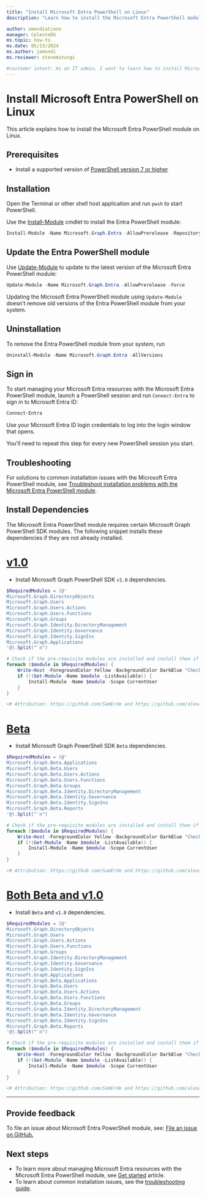 ```yaml
---
title: "Install Microsoft Entra PowerShell on Linux"
description: "Learn how to install the Microsoft Entra PowerShell module on Linux."

author: omondiatieno
manager: CelesteDG
ms.topic: how-to
ms.date: 05/13/2024
ms.author: jomondi
ms.reviewer: stevemutungi

#customer intent: As an IT admin, I want to learn how to install Microsoft Entra PowerShell module on Linux so that I can manage Microsoft Entra resources through PowerShell.
---
```


# Install Microsoft Entra PowerShell on Linux

This article explains how to install the Microsoft Entra PowerShell module on Linux.

## Prerequisites

- Install a supported version of [PowerShell version 7 or higher](/powershell/scripting/install/installing-powershell-on-linux)

## Installation

Open the Terminal or other shell host application and run `pwsh` to start PowerShell.

Use the [Install-Module](/powershell/module/powershellget/install-module) cmdlet to install the Entra PowerShell module:

```powershell
Install-Module -Name Microsoft.Graph.Entra -AllowPrerelease -Repository PSGallery -Force
```

## Update the Entra PowerShell module

Use [Update-Module](/powershell/module/powershellget/update-module) to update to the latest version
of the Microsoft Entra PowerShell module:

```powershell
Update-Module -Name Microsoft.Graph.Entra -AllowPrerelease -Force
```

Updating the Microsoft Entra PowerShell module using `Update-Module` doesn't remove old versions of the Entra
PowerShell module from your system.

## Uninstallation

To remove the Entra PowerShell module from your system, run

```powershell
Uninstall-Module -Name Microsoft.Graph.Entra -AllVersions
```

## Sign in

To start managing your Microsoft Entra resources with the Microsoft Entra PowerShell module, launch a PowerShell session
and run `Connect-Entra` to sign in to Microsoft Entra ID:

```powershell
Connect-Entra
```

Use your Microsoft Entra ID login credentials to log into the login window that opens.

You'll need to repeat this step for every new PowerShell session you start.

## Troubleshooting

For solutions to common installation issues with the Microsoft Entra PowerShell module, see
[Troubleshoot installation problems with the Microsoft Entra PowerShell module](troubleshooting.md#installation-issues).

## Install Dependencies

The Microsoft Entra PowerShell module requires certain Microsoft Graph PowerShell SDK modules. The following snippet installs these dependencies if they are not already installed.

# [v1.0](#tab/v1)

- Install Microsoft Graph PowerShell SDK `v1.0` dependencies.

```powershell
$RequiredModules = (@'
Microsoft.Graph.DirectoryObjects
Microsoft.Graph.Users
Microsoft.Graph.Users.Actions
Microsoft.Graph.Users.Functions
Microsoft.Graph.Groups
Microsoft.Graph.Identity.DirectoryManagement
Microsoft.Graph.Identity.Governance
Microsoft.Graph.Identity.SignIns
Microsoft.Graph.Applications
'@).Split("`n")

# Check if the pre-requisite modules are installed and install them if needed
foreach ($module in $RequiredModules) {
    Write-Host -ForegroundColor Yellow -BackgroundColor DarkBlue "Checking for $module"
    if (!(Get-Module -Name $module -ListAvailable)) {
        Install-Module -Name $module -Scope CurrentUser
    }
}

<# Attribution: https://github.com/SamErde and https://github.com/alexandair #>
```

# [Beta](#tab/beta)

- Install Microsoft Graph PowerShell SDK `Beta` dependencies.

```powershell
$RequiredModules = (@'
Microsoft.Graph.Beta.Applications 
Microsoft.Graph.Beta.Users
Microsoft.Graph.Beta.Users.Actions
Microsoft.Graph.Beta.Users.Functions
Microsoft.Graph.Beta.Groups
Microsoft.Graph.Beta.Identity.DirectoryManagement
Microsoft.Graph.Beta.Identity.Governance
Microsoft.Graph.Beta.Identity.SignIns
Microsoft.Graph.Beta.Reports
'@).Split("`n")

# Check if the pre-requisite modules are installed and install them if needed
foreach ($module in $RequiredModules) {
    Write-Host -ForegroundColor Yellow -BackgroundColor DarkBlue "Checking for $module"
    if (!(Get-Module -Name $module -ListAvailable)) {
        Install-Module -Name $module -Scope CurrentUser
    }
}

<# Attribution: https://github.com/SamErde and https://github.com/alexandair #>
```

# [Both Beta and v1.0](#tab/both)

- Install `Beta` and `v1.0` dependencies.

```powershell
$RequiredModules = (@'
Microsoft.Graph.DirectoryObjects
Microsoft.Graph.Users
Microsoft.Graph.Users.Actions
Microsoft.Graph.Users.Functions
Microsoft.Graph.Groups
Microsoft.Graph.Identity.DirectoryManagement
Microsoft.Graph.Identity.Governance
Microsoft.Graph.Identity.SignIns
Microsoft.Graph.Applications
Microsoft.Graph.Beta.Applications 
Microsoft.Graph.Beta.Users
Microsoft.Graph.Beta.Users.Actions
Microsoft.Graph.Beta.Users.Functions
Microsoft.Graph.Beta.Groups
Microsoft.Graph.Beta.Identity.DirectoryManagement
Microsoft.Graph.Beta.Identity.Governance
Microsoft.Graph.Beta.Identity.SignIns
Microsoft.Graph.Beta.Reports
'@).Split("`n")

# Check if the pre-requisite modules are installed and install them if needed
foreach ($module in $RequiredModules) {
    Write-Host -ForegroundColor Yellow -BackgroundColor DarkBlue "Checking for $module"
    if (!(Get-Module -Name $module -ListAvailable)) {
        Install-Module -Name $module -Scope CurrentUser
    }
}

<# Attribution: https://github.com/SamErde and https://github.com/alexandair #>
```

---

## Provide feedback

To file an issue about Microsoft Entra PowerShell module, see: [File an issue on GitHub.][entra-posh-issues]

## Next steps

- To learn more about managing Microsoft Entra resources with the Microsoft Entra PowerShell module, see [Get started](quickstart-entra-powershell.md) article.
- To learn about common installation issues, see the [troubleshooting guide](troubleshooting.md).

[entra-posh-issues]: https://github.com/microsoftgraph/entra-powershell/issues